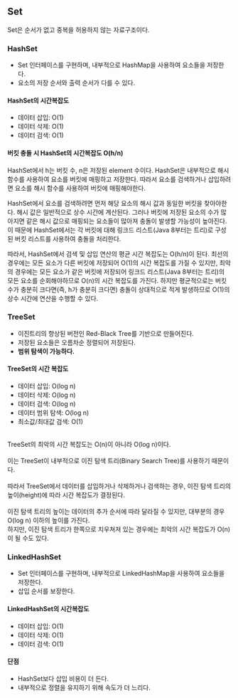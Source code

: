 ## Set

Set은 순서가 없고 중복을 허용하지 않는 자료구조이다.
        
      
### HashSet
* Set 인터페이스를 구현하며, 내부적으로 HashMap을 사용하여 요소들을 저장한다.</br>
* 요소의 저장 순서와 출력 순서가 다를 수 있다.</br>

#### HashSet의 시간복잡도 
- 데이터 삽입: O(1)
- 데이터 삭제: O(1)
- 데이터 검색: O(1)

#### 버킷 충돌 시 HashSet의 시간복잡도 O(h/n) 

HashSet에서 h는 버킷 수, n은 저장된 element 수이다. 
HashSet은 내부적으로 해시 함수를 사용하여 요소를 버킷에 매핑하고 저장한다. 
따라서 요소를 검색하거나 삽입하려면 요소를 해시 함수를 사용하여 버킷에 매핑해야한다.

HashSet에서 요소를 검색하려면 먼저 해당 요소의 해시 값과 동일한 버킷을 찾아야한다. 
해시 값은 일반적으로 상수 시간에 계산된다. 
그러나 버킷에 저장된 요소의 수가 많아지면 같은 해시 값으로 매핑되는 요소들이 많아져 충돌이 발생할 가능성이 높아진다. 
이 때문에 HashSet에서는 각 버킷에 대해 링크드 리스트(Java 8부터는 트리)로 구성된 버킷 리스트를 사용하여 충돌을 처리한다.

따라서, HashSet에서 검색 및 삽입 연산의 평균 시간 복잡도는 O(h/n)이 된다. 
최선의 경우에는 모든 요소가 다른 버킷에 저장되어 O(1)의 시간 복잡도를 가질 수 있지만, 
최악의 경우에는 모든 요소가 같은 버킷에 저장되어 링크드 리스트(Java 8부터는 트리)의 모든 요소를 순회해야하므로 O(n)의 시간 복잡도를 가진다.
 하지만 평균적으로는 버킷 수가 충분히 크다면(즉, h가 충분히 크다면) 충돌이 상대적으로 적게 발생하므로 O(1)의 상수 시간에 연산을 수행할 수 있다. 


### TreeSet
* 이진트리의 향상된 버전인 Red-Black Tree를 기반으로 만들어진다.
* 저장된 요소들은 오름차순 정렬되어 저장된다. 
* **범위 탐색이 가능하다.**

#### TreeSet의 시간 복잡도
- 데이터 삽입: O(log n)
- 데이터 삭제: O(log n)
- 데이터 검색: O(log n)
- 데이터 범위 탐색: O(log n)
- 최소값/최대값 검색: O(1)
</br>
TreeSet의 최악의 시간 복잡도는 O(n)이 아니라 O(log n)이다. </br></br>
이는 TreeSet이 내부적으로 이진 탐색 트리(Binary Search Tree)를 사용하기 때문이다. </br></br>
따라서 TreeSet에서 데이터를 삽입하거나 삭제하거나 검색하는 경우, 
이진 탐색 트리의 높이(height)에 따라 시간 복잡도가 결정된다. </br></br>
이진 탐색 트리의 높이는 데이터의 추가 순서에 따라 달라질 수 있지만, 
대부분의 경우 O(log n) 이하의 높이를 가진다.</br>
하지만, 이진 탐색 트리가 한쪽으로 치우쳐져 있는 경우에는 최악의 시간 복잡도가 O(n)이 될 수도 있다.


### LinkedHashSet
* Set 인터페이스를 구현하며, 내부적으로 LinkedHashMap을 사용하여 요소들을 저장한다. 
* 삽입 순서를 보장한다.

#### LinkedHashSet의 시간복잡도 
- 데이터 삽입: O(1)
- 데이터 삭제: O(1)
- 데이터 검색: O(1)

#### 단점
- HashSet보다 삽입 비용이 더 든다.
- 내부적으로 정렬을 유지하기 위해 속도가 더 느리다.
        
